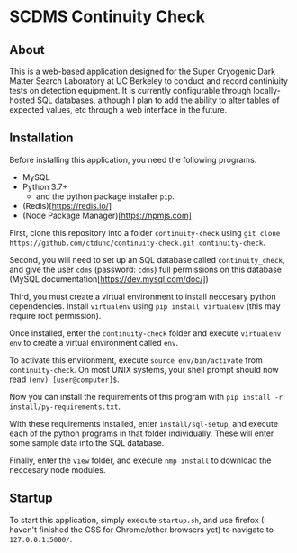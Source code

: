 # SCDMS Continuity Check

## About
This is a web-based application designed for the Super Cryogenic Dark Matter Search Laboratory at UC Berkeley to conduct and record continiuity tests on detection equipment.
It is currently configurable through locally-hosted SQL databases, although I plan to add the ability to alter tables of expected values, etc through a web interface in the future.



## Installation
Before installing this application, you need the following programs.

+ MySQL
+ Python 3.7+
	+ and the python package installer `pip`.
+ (Redis)[https://redis.io/]
+ (Node Package Manager)[https://npmjs.com]

First, clone this repository into a folder `continuity-check` using `git clone https://github.com/ctdunc/continuity-check.git continuity-check`.

Second, you will need to set up an SQL database called `continuity_check`, and give the user `cdms` (password: `cdms`) full permissions on this database (MySQL documentation[https://dev.mysql.com/doc/])

Third, you must create a virtual environment to install neccesary python dependencies. Install `virtualenv` using `pip install virtualenv` (this may require root permission).

Once installed, enter the `continuity-check` folder and execute `virtualenv env` to create a virtual environment called `env`.

To activate this environment, execute `source env/bin/activate` from `continuity-check`. On most UNIX systems, your shell prompt should now read `(env) [user@computer]$`.

Now you can install the requirements of this program with `pip install -r install/py-requirements.txt`.

With these requirements installed, enter `install/sql-setup`, and execute each of the python programs in that folder individually. These will enter some sample data into the SQL database.

Finally, enter the `view` folder, and execute `nmp install` to download the neccesary node modules.

## Startup
To start this application, simply execute `startup.sh`, and use firefox (I haven't finished the CSS for Chrome/other browsers yet) to navigate to `127.0.0.1:5000/`.


